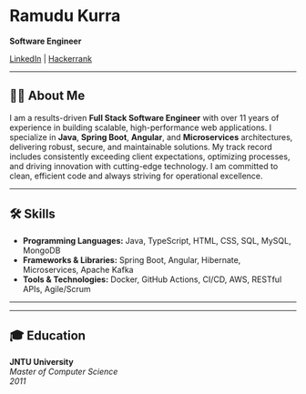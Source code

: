 # Ramudu Kurra  
**Software Engineer**  

[LinkedIn](https://www.linkedin.com/in/kurra-ramudu-softwaredeveloper/) | [Hackerrank](https://www.hackerrank.com/)  

---

## 👨‍💻 About Me  

I am a results-driven **Full Stack Software Engineer** with over 11 years of experience in building scalable, high-performance web applications. I specialize in **Java**, **Spring Boot**, **Angular**, and **Microservices** architectures, delivering robust, secure, and maintainable solutions. My track record includes consistently exceeding client expectations, optimizing processes, and driving innovation with cutting-edge technology. I am committed to clean, efficient code and always striving for operational excellence.

---

## 🛠️ Skills  

- **Programming Languages:** Java, TypeScript, HTML, CSS, SQL, MySQL, MongoDB  
- **Frameworks & Libraries:** Spring Boot, Angular, Hibernate, Microservices, Apache Kafka  
- **Tools & Technologies:** Docker, GitHub Actions, CI/CD, AWS, RESTful APIs, Agile/Scrum  

---
---

## 🎓 Education  

**JNTU University**  
*Master of Computer Science*  
*2011*  
